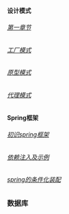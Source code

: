 #### 设计模式

###### [第一章节](desgin-pattern/Java面试必备：手写单例模式.md)

###### [工厂模式](desgin-pattern/工厂模式超详解（代码示例）.md)

###### [原型模式](desgin-pattern/设计模式之原型模式.md)

###### [代理模式](desgin-pattern/设计模式之代理模式.md)

#### Spring框架

###### [初识spring框架](spring/[10分钟学Spring]：（一）初识Spring框架.md)

###### [依赖注入及示例](spring/[10分钟学Spring]：（二）一文搞懂spring依赖注入（DI）.md)

###### [spring的条件化装配](spring/[10分钟学Spring]：（三）你了解spring的高级装配吗_条件化装配bean.md)

### 数据库